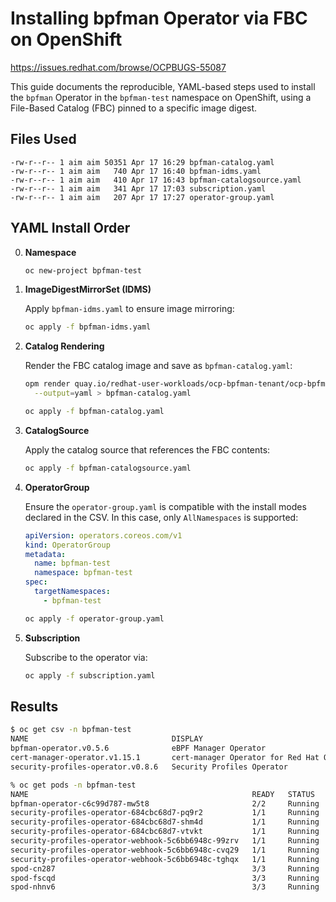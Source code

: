 # Installing bpfman Operator via FBC on OpenShift

https://issues.redhat.com/browse/OCPBUGS-55087

This guide documents the reproducible, YAML-based steps used to install the `bpfman` Operator in the `bpfman-test` namespace on OpenShift, using a File-Based Catalog (FBC) pinned to a specific image digest.

## Files Used

```text
-rw-r--r-- 1 aim aim 50351 Apr 17 16:29 bpfman-catalog.yaml
-rw-r--r-- 1 aim aim   740 Apr 17 16:40 bpfman-idms.yaml
-rw-r--r-- 1 aim aim   410 Apr 17 16:43 bpfman-catalogsource.yaml
-rw-r--r-- 1 aim aim   341 Apr 17 17:03 subscription.yaml
-rw-r--r-- 1 aim aim   207 Apr 17 17:27 operator-group.yaml
```

## YAML Install Order

0. **Namespace**

   ```bash
   oc new-project bpfman-test
   ```

1. **ImageDigestMirrorSet (IDMS)**

   Apply `bpfman-idms.yaml` to ensure image mirroring:

   ```bash
   oc apply -f bpfman-idms.yaml
   ```

2. **Catalog Rendering**

   Render the FBC catalog image and save as `bpfman-catalog.yaml`:

   ```bash
   opm render quay.io/redhat-user-workloads/ocp-bpfman-tenant/ocp-bpfman-operator-catalog-ocp4-19@sha256:92697178cbb3ae4883a72b378bc21200485d5171e0f2db5647c53a0ebbca3d06 \
     --output=yaml > bpfman-catalog.yaml

   oc apply -f bpfman-catalog.yaml
   ```

3. **CatalogSource**

   Apply the catalog source that references the FBC contents:

   ```bash
   oc apply -f bpfman-catalogsource.yaml
   ```

4. **OperatorGroup**

   Ensure the `operator-group.yaml` is compatible with the install modes declared in the CSV. In this case, only `AllNamespaces` is supported:

   ```yaml
   apiVersion: operators.coreos.com/v1
   kind: OperatorGroup
   metadata:
     name: bpfman-test
     namespace: bpfman-test
   spec:
     targetNamespaces:
       - bpfman-test
   ```

   ```bash
   oc apply -f operator-group.yaml
   ```

5. **Subscription**

   Subscribe to the operator via:

   ```bash
   oc apply -f subscription.yaml
   ```

## Results

   ```bash
   $ oc get csv -n bpfman-test
   NAME                                DISPLAY                                       VERSION   REPLACES                            PHASE
   bpfman-operator.v0.5.6              eBPF Manager Operator                         0.5.6                                         Succeeded
   cert-manager-operator.v1.15.1       cert-manager Operator for Red Hat OpenShift   1.15.1    cert-manager-operator.v1.15.0       Succeeded
   security-profiles-operator.v0.8.6   Security Profiles Operator                    0.8.6     security-profiles-operator.v0.8.5   Succeeded
   ```
   
   ```bash
   % oc get pods -n bpfman-test
   NAME                                                  READY   STATUS    RESTARTS   AGE
   bpfman-operator-c6c99d787-mw5t8                       2/2     Running   0          22m
   security-profiles-operator-684cbc68d7-pq9r2           1/1     Running   0          22m
   security-profiles-operator-684cbc68d7-shm4d           1/1     Running   0          22m
   security-profiles-operator-684cbc68d7-vtvkt           1/1     Running   0          22m
   security-profiles-operator-webhook-5c6bb6948c-99zrv   1/1     Running   0          45m
   security-profiles-operator-webhook-5c6bb6948c-cvq29   1/1     Running   0          45m
   security-profiles-operator-webhook-5c6bb6948c-tghqx   1/1     Running   0          45m
   spod-cn287                                            3/3     Running   0          45m
   spod-fscqd                                            3/3     Running   0          45m
   spod-nhnv6                                            3/3     Running   0          45m
   ```
   
